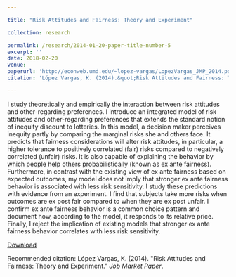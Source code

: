 ```yaml
---

title: "Risk Attitudes and Fairness: Theory and Experiment"

collection: research

permalink: /research/2014-01-20-paper-title-number-5
excerpt: ''
date: 2018-02-20
venue:
paperurl: 'http://econweb.umd.edu/~lopez-vargas/LopezVargas_JMP_2014.pdf'
citation: 'López Vargas, K. (2014).&quot;Risk Attitudes and Fairness: Theory and Experiment.&quot;<i>Job Market Paper</i>.'

---
```


I study theoretically and empirically the interaction between risk attitudes and other-regarding preferences. I introduce an integrated model of risk attitudes and other-regarding preferences that extends the standard notion of inequity discount to lotteries. In this model, a decision maker perceives inequity partly by comparing the marginal risks she and others face. It predicts that fairness considerations will alter risk attitudes, in particular, a higher tolerance to positively correlated (fair) risks compared to negatively correlated (unfair) risks. It is also capable of explaining the behavior by which people help others probabilistically (known as ex ante fairness). Furthermore, in contrast with the existing view of ex ante fairness based on expected outcomes, my model does not imply that stronger ex ante fairness behavior is associated with less risk sensitivity. I study these predictions with evidence from an experiment. I find that subjects take more risks when outcomes are ex post fair compared to when they are ex post unfair. I confirm ex ante fairness behavior is a common choice pattern and document how, according to the model, it responds to its relative price. Finally, I reject the implication of existing models that stronger ex ante fairness behavior correlates with less risk sensitivity.

[Download](http://econweb.umd.edu/~lopez-vargas/LopezVargas_JMP_2014.pdf)

Recommended citation: López Vargas, K. (2014). "Risk Attitudes and Fairness: Theory and Experiment." <i>Job Market Paper</i>.
